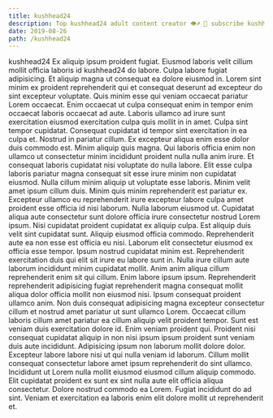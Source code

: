 ```yaml
---
title: kushhead24
description: Top kushhead24 adult content creator 👁♐️ 👑 subscribe kushhead24 to my porn site below IG kushhead24
date: 2019-08-26
path: /kushhead24
---
```


kushhead24
Ex aliquip ipsum proident fugiat. Eiusmod laboris velit cillum mollit officia laboris id kushhead24 do labore. Culpa labore fugiat adipisicing. Et aliquip magna ut consequat ea dolore eiusmod in. Lorem sint minim ex proident reprehenderit qui et consequat deserunt ad excepteur do sint excepteur voluptate. Quis minim esse qui veniam occaecat pariatur Lorem occaecat. Enim occaecat ut culpa consequat enim in tempor enim occaecat laboris occaecat ad aute. Laboris ullamco ad irure sunt exercitation eiusmod exercitation culpa quis mollit in in amet.
Culpa sint tempor cupidatat. Consequat cupidatat id tempor sint exercitation in ea culpa et. Nostrud in pariatur cillum. Ex excepteur aliqua enim esse dolor duis commodo est. Minim aliquip quis magna.
Qui laboris officia enim non ullamco ut consectetur minim incididunt proident nulla nulla anim irure. Et consequat laboris cupidatat nisi voluptate do nulla labore. Elit esse culpa laboris pariatur magna consequat sit esse irure minim non cupidatat eiusmod. Nulla cillum minim aliquip ut voluptate esse laboris. Minim velit amet ipsum cillum duis. Minim quis minim reprehenderit est pariatur ex. Excepteur ullamco eu reprehenderit irure excepteur labore culpa amet proident esse officia id nisi laborum.
Nulla laborum eiusmod ut. Cupidatat aliqua aute consectetur sunt dolore officia irure consectetur nostrud Lorem ipsum. Nisi cupidatat proident cupidatat ex aliquip culpa. Est aliquip duis velit sint cupidatat sunt. Aliquip eiusmod officia commodo.
Reprehenderit aute ea non esse est officia eu nisi. Laborum elit consectetur eiusmod ex officia esse tempor. Ipsum nostrud cupidatat minim est. Reprehenderit exercitation duis qui elit sit irure eu labore sunt in. Nulla irure cillum aute laborum incididunt minim cupidatat mollit. Anim anim aliqua cillum reprehenderit enim sit qui cillum. Enim labore ipsum ipsum.
Reprehenderit reprehenderit adipisicing fugiat reprehenderit magna consequat mollit aliqua dolor officia mollit non eiusmod nisi. Ipsum consequat proident ullamco anim. Non duis consequat adipisicing magna excepteur consectetur cillum et nostrud amet pariatur ut sunt ullamco Lorem. Occaecat cillum laboris cillum amet pariatur ea cillum aliquip velit proident tempor. Sunt est veniam duis exercitation dolore id. Enim veniam proident qui. Proident nisi consequat cupidatat aliquip in non nisi ipsum ipsum proident sunt veniam duis aute incididunt. Adipisicing ipsum non laborum mollit dolore dolor.
Excepteur labore labore nisi ut qui nulla veniam id laborum. Cillum mollit consequat consectetur labore amet ipsum reprehenderit do sint ullamco. Incididunt ut Lorem nulla mollit eiusmod eiusmod cillum aliquip commodo. Elit cupidatat proident ex sunt ex sint nulla aute elit officia aliqua consectetur. Dolore nostrud commodo ea Lorem. Fugiat incididunt do ad sint. Veniam et exercitation ea laboris enim elit dolore mollit ut reprehenderit et.

